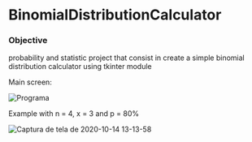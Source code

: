 # BinomialDistributionCalculator

### Objective
probability and statistic project that consist in create a simple binomial distribution calculator using tkinter module

Main screen:

![Programa](https://user-images.githubusercontent.com/53865142/96016998-d083b680-0e1f-11eb-9a9c-04af4a642b62.png)


Example with n = 4, x = 3 and p = 80%

![Captura de tela de 2020-10-14 13-13-58](https://user-images.githubusercontent.com/53865142/96017050-e5604a00-0e1f-11eb-8115-56e7c12703c6.png)




